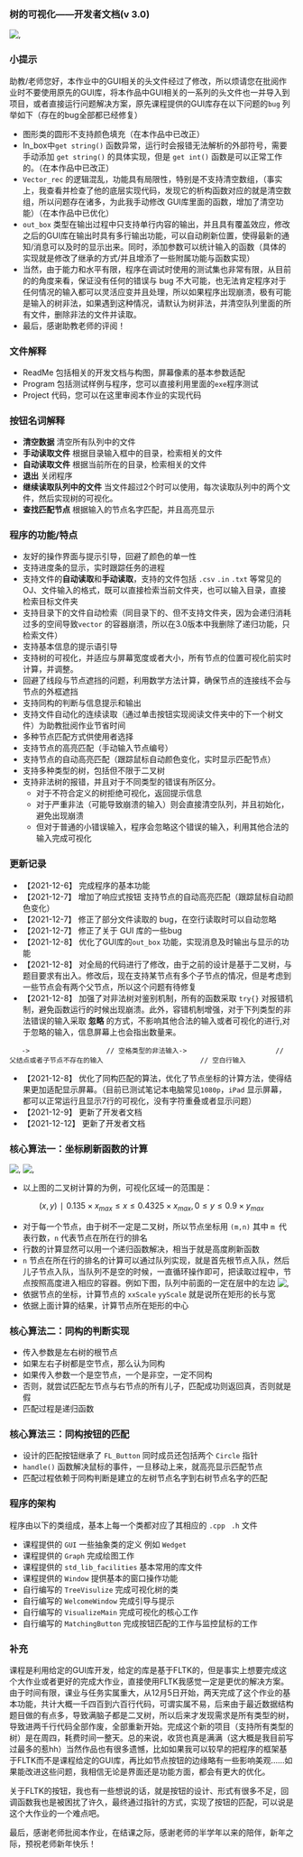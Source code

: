 ### 树的可视化——开发者文档(v 3.0)

![,](https://ice.sjtu.edu.cn/api/attachments/2224800)

### 小提示

助教/老师您好，本作业中的GUI相关的头文件经过了修改，所以烦请您在批阅作业时不要使用原先的GUI库，将本作品中GUI相关的一系列的头文件也一并导入到项目，或者直接运行问题解决方案，原先课程提供的GUI库存在以下问题的`bug` 列举如下（存在的bug全部都已经修复）

- 图形类的圆形不支持颜色填充（在本作品中已改正）
- In_box中`get string()` 函数异常，运行时会报错无法解析的外部符号，需要手动添加 `get string()` 的具体实现，但是 `get int()` 函数是可以正常工作的。（在本作品中已改正）
- `Vector_rec` 的逻辑混乱，功能具有局限性，特别是不支持清空数组，（事实上，我查看并检查了他的底层实现代码，发现它的析构函数对应的就是清空数组，所以问题存在诸多，为此我手动修改 GUI库里面的函数，增加了清空功能）（在本作品中已优化）
- `out_box` 类型在输出过程中只支持单行内容的输出，并且具有覆盖效应，修改之后的GUI库在输出时具有多行输出功能，可以自动刷新位置，使得最新的通知/消息可以及时的显示出来。同时，添加参数可以统计输入的函数（具体的实现就是修改了继承的方式/并且增添了一些附属功能与函数实现）
- 当然，由于能力和水平有限，程序在调试时使用的测试集也非常有限，从目前的的角度来看，保证没有任何的错误与 bug 不大可能，也无法肯定程序对于任何情况的输入都可以灵活应变并且处理，所以如果程序出现崩溃，极有可能是输入的树非法，如果遇到这种情况，请默认为树非法，并清空队列里面的所有文件，删除非法的文件并读取。
- 最后，感谢助教老师的评阅！

### 文件解释

- ReadMe 包括相关的开发文档与构图，屏幕像素的基本参数适配
- Program 包括测试样例与程序，您可以直接利用里面的`exe`程序测试
- Project 代码，您可以在这里审阅本作业的实现代码

### 按钮名词解释

- **清空数据** 清空所有队列中的文件
- **手动读取文件** 根据目录输入框中的目录，检索相关的文件
- **自动读取文件** 根据当前所在的目录，检索相关的文件
- **退出** 关闭程序
- **继续读取队列中的文件** 当文件超过2个时可以使用，每次读取队列中的两个文件，然后实现树的可视化。
- **查找匹配节点** 根据输入的节点名字匹配，并且高亮显示

### 程序的功能/特点

- 友好的操作界面与提示引导，回避了颜色的单一性
- 支持进度条的显示，实时跟踪任务的进程
- 支持文件的**自动读取**和**手动读取**，支持的文件包括 `.csv` `.in` `.txt` 等常见的OJ、文件输入的格式，既可以直接检索当前文件夹，也可以输入目录，直接检索目标文件夹
- 支持目录下的文件自动检索（同目录下的、但不支持文件夹，因为会递归消耗过多的空间导致`vector` 的容器崩溃，所以在3.0版本中我删除了递归功能，只检索文件）
- 支持基本信息的提示语引导
- 支持树的可视化，并适应与屏幕宽度或者大小，所有节点的位置可视化前实时计算，并调整。
- 回避了线段与节点遮挡的问题，利用数学方法计算，确保节点的连接线不会与节点的外框遮挡
- 支持同构的判断与信息提示和输出
- 支持文件自动化的连续读取（通过单击按钮实现阅读文件夹中的下一个树文件）为助教批阅作业节省时间
- 多种节点匹配方式供使用者选择
- 支持节点的高亮匹配（手动输入节点编号）
- 支持节点的自动高亮匹配（跟踪鼠标自动颜色变化，实时显示匹配节点）
- 支持多种类型的树，包括但不限于二叉树
- 支持非法树的报错，并且对于不同类型的错误有所区分。
  - 对于不符合定义的树拒绝可视化，返回提示信息
  - 对于严重非法（可能导致崩溃的输入）则会直接清空队列，并且初始化，避免出现崩溃
  - 但对于普通的小错误输入，程序会忽略这个错误的输入，利用其他合法的输入完成可视化

### 更新记录

- 【2021-12-6】 完成程序的基本功能
- 【2021-12-7】 增加了响应式按钮 支持节点的自动高亮匹配（跟踪鼠标自动颜色变化）
- 【2021-12-7】 修正了部分文件读取的 bug，在空行读取时可以自动忽略
- 【2021-12-7】 修正了关于 GUI 库的一些bug
- 【2021-12-8】 优化了GUI库的`out_box` 功能，实现消息及时输出与显示的功能
- 【2021-12-8】 对全局的代码进行了修改，由于之前的设计是基于二叉树，与题目要求有出入。修改后，现在支持某节点有多个子节点的情况，但是考虑到一些节点会有两个父节点，所以这个问题有待修复
- 【2021-12-8】 加强了对非法树对鉴别机制，所有的函数采取 `try{}` 对报错机制，避免函数运行的时候出现崩溃。此外，容错机制增强，对于下列类型的非法错误的输入采取 **忽略** 的方式，不影响其他合法的输入或者可视化的进行,对于忽略的输入，信息屏幕上也会指出数量来。

```
   ->                   // 空格类型的非法输入->                      // 父结点或者子节点不存在的输入                        // 空白行输入
```

- 【2021-12-8】 优化了同构匹配的算法，优化了节点坐标的计算方法，使得结果更加适配显示屏幕。（目前已测试笔记本电脑常见`1080p`，`iPad` 显示屏幕，都可以正常运行且显示7行的可视化，没有字符重叠或者显示问题）
- 【2021-12-9】 更新了开发者文档
- 【2021-12-12】 更新了开发者文档

### 核心算法一：坐标刷新函数的计算

![,](https://ice.sjtu.edu.cn/api/attachments/2224801) ![,](https://ice.sjtu.edu.cn/api/attachments/2224818)

- 以上图的二叉树计算的为例，可视化区域一的范围是：

$$
{(x,y)∣0.135 \times x_{max} \le x \le 0.4325 \times x_{max},0\le y \le 0.9 \times y_{max}}
$$



- 对于每一个节点，由于树不一定是二叉树，所以节点坐标用 `(m,n)` 其中 `m `代表行数，`n` 代表节点在所在行的排名
- 行数的计算显然可以用一个递归函数解决，相当于就是高度刷新函数
- `n` 节点在所在行的排名的计算可以通过队列实现，就是首先根节点入队，然后儿子节点入队，当队列不是空的时候，一直循环操作即可，把读取过程中，节点按照高度进入相应的容器。例如下图，队列中前面的一定在层中的左边 ![,](https://ice.sjtu.edu.cn/api/attachments/2224802)
- 依据节点的坐标，计算节点的 `xxScale` `yyScale` 就是说所在矩形的长与宽
- 依据上面计算的结果，计算节点所在矩形的中心

### 核心算法二：同构的判断实现

- 传入参数是左右树的根节点
- 如果左右子树都是空节点，那么认为同构
- 如果传入参数一个是空节点，一个是非空，一定不同构
- 否则，就尝试匹配左节点与右节点的所有儿子，匹配成功则返回真，否则就是假
- 匹配过程是递归函数

### 核心算法三：同构按钮的匹配

- 设计的匹配按钮继承了 `FL_Button` 同时成员还包括两个 `Circle` 指针
- `handle()` 函数解决鼠标的事件，一旦移动上来，就高亮显示匹配节点
- 匹配过程依赖于同构判断是建立的左树节点名字到右树节点名字的匹配

### 程序的架构

程序由以下的类组成，基本上每一个类都对应了其相应的 `.cpp ` `.h` 文件

- 课程提供的 `GUI` 一些抽象类的定义 例如 `Wedget`
- 课程提供的 `Graph` 完成绘图工作
- 课程提供的 `std_lib_facilities` 基本常用的库文件
- 课程提供的 `Window` 提供基本的窗口操作功能
- 自行编写的 `TreeVisulize` 完成可视化树的类
- 自行编写的 `WelcomeWindow` 完成引导与提示
- 自行编写的 `VisualizeMain` 完成可视化的核心工作
- 自行编写的 `MatchingButton` 完成按钮匹配的工作与监控鼠标的工作

### 补充

课程是利用给定的GUI库开发，给定的库是基于FLTK的，但是事实上想要完成这个大作业或者更好的完成大作业，直接使用FLTK我感觉一定是更优的解决方案。由于时间有限，课业与任务实属重大，从12月5日开始，两天完成了这个作业的基本功能，共计大概一千四百到六百行代码，可谓实属不易，后来由于最近数据结构题目做的有点多，导致满脑子都是二叉树，所以后来才发现需求是所有类型的树，导致进两千行代码全部作废，全部重新开始。完成这个新的项目（支持所有类型的树）是在周四，耗费时间一整天。总的来说，收货也真是满满（这大概是我目前写过最多的惹hh）当然作品也有很多遗憾，比如如果我可以较早的把程序的框架基于FLTK而不是课程给定的GUI库，再比如节点按钮的边缘略有一些影响美观……如果能改进这些问题，我相信无论是界面还是功能方面，都会有更大的优化。

关于FLTK的按钮，我也有一些想说的话，就是按钮的设计、形式有很多不足，回调函数我也是被困扰了许久，最终通过指针的方式，实现了按钮的匹配，可以说是这个大作业的一个难点吧。

最后，感谢老师批阅本作业，在结课之际，感谢老师的半学年以来的陪伴，新年之际，预祝老师新年快乐！